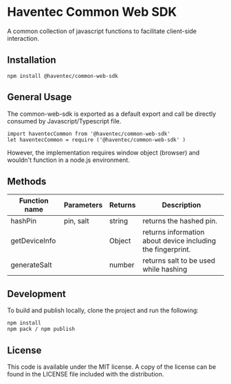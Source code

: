 # Haventec Common Web SDK

A common collection of javascript functions to facilitate client-side interaction.

## Installation

`npm install @haventec/common-web-sdk`

## General Usage

The common-web-sdk is exported as a default export and call be directly consumed by Javascript/Typescript file. 
```
import haventecCommon from '@haventec/common-web-sdk' 
let haventecCommon = require ('@haventec/common-web-sdk' ) 
```
However,  the implementation requires window object (browser) and wouldn't function in a node.js environment. 

## Methods 

|Function name| Parameters  | Returns   | Description  |
|--|--|--|--|
| hashPin | pin, salt  | string | returns the hashed pin.
| getDeviceInfo |   | Object | returns information about device including the fingerprint.
| generateSalt |   | number | returns salt to be used while hashing



## Development

 To build and publish locally, clone the project and run the following: 
 ```
 npm install
 npm pack / npm publish
  ```

## License

This code is available under the MIT license. A copy of the license can be found in the LICENSE file included with the distribution.
